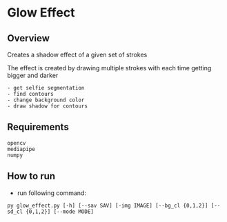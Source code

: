 # **Glow Effect**

## Overview

Creates a shadow effect of a given set of strokes

The effect is created by drawing multiple strokes with each time getting bigger and darker

    - get selfie segmentation
    - find contours
    - change background color 
    - draw shadow for contours

## Requirements
```
opencv
mediapipe
numpy
```

## How to run

- run following command:
```
py glow_effect.py [-h] [--sav SAV] [-img IMAGE] [--bg_cl {0,1,2}] [--sd_cl {0,1,2}] [--mode MODE]
```
